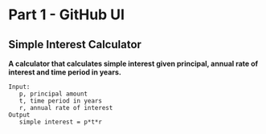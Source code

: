 # Part 1 - GitHub UI

## Simple Interest Calculator

**A calculator that calculates simple interest given principal, annual rate of interest and time period in years.**

```
Input:
   p, principal amount
   t, time period in years
   r, annual rate of interest
Output
   simple interest = p*t*r
```
